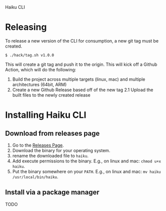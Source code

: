 Haiku CLI

# Releasing
To release a new version of the CLI for consumption, a new git tag must be created.

```
$ ./hack/tag.sh v1.0.0
```
This will create a git tag and push it to the origin.
This will kick off a Github Action, which will do the following:
1. Build the project across multiple targets (linux, mac) and multiple architectures (64bit, ARM)
2. Create a new Github Release based off of the new tag
  2.1 Upload the built files to the newly created release

# Installing Haiku CLI

## Download from releases page
1. Go to the [Releases Page](https://github.com/haikuapp/cli/releases).
2. Download the binary for your operating system.
3. rename the downloaded file to `haiku`.
4. Add execute permissions to the binary. E.g., on linux and mac: `chmod u+x haiku`.
5. Put the binary somewhere on your `PATH`. E.g., on linux and mac: `mv haiku /usr/local/bin/haiku`.

## Install via a package manager
TODO
